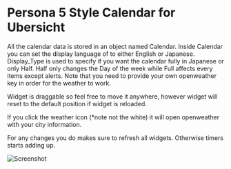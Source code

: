 # Persona 5 Style Calendar for Ubersicht 

All the calendar data is stored in an object named Calendar.
Inside Calendar you can set the display language of to either English or Japanese.
Display_Type is used to specify if you want the calendar fully in Japanese or only Half.
Half only changes the Day of the week while Full affects every items except alerts.
Note that you need to provide your own openweather key in order for the weather to work.

Widget is draggable so feel free to move it anywhere, however widget will reset to the
default position if widget is reloaded.

If you click the weather icon (*note not the white) it will open openweather with your city
information.

For any changes you do makes sure to refresh all widgets. Otherwise timers starts adding up.

![Screenshot](../master/Persona_5_Calendar/Persona_5_Calendar_Screenshot.png)


